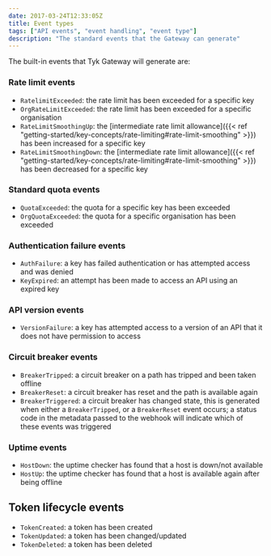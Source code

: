 ```yaml
---
date: 2017-03-24T12:33:05Z
title: Event types
tags: ["API events", "event handling", "event type"]
description: "The standard events that the Gateway can generate"
---
```


The built-in events that Tyk Gateway will generate are:

### Rate limit events

- `RatelimitExceeded`: the rate limit has been exceeded for a specific key
- `OrgRateLimitExceeded`: the rate limit has been exceeded for a specific organisation
- `RateLimitSmoothingUp`: the [intermediate rate limit allowance]({{< ref "getting-started/key-concepts/rate-limiting#rate-limit-smoothing" >}}) has been increased for a specific key
- `RateLimitSmoothingDown`: the [intermediate rate limit allowance]({{< ref "getting-started/key-concepts/rate-limiting#rate-limit-smoothing" >}}) has been decreased for a specific key

### Standard quota events

- `QuotaExceeded`: the quota for a specific key has been exceeded
- `OrgQuotaExceeded`: the quota for a specific organisation has been exceeded

### Authentication failure events

- `AuthFailure`: a key has failed authentication or has attempted access and was denied
- `KeyExpired`: an attempt has been made to access an API using an expired key

### API version events

- `VersionFailure`: a key has attempted access to a version of an API that it does not have permission to access

### Circuit breaker events

- `BreakerTripped`: a circuit breaker on a path has tripped and been taken offline
- `BreakerReset`: a circuit breaker has reset and the path is available again
- `BreakerTriggered`: a circuit breaker has changed state, this is generated when either a `BreakerTripped`, or a `BreakerReset` event occurs; a status code in the metadata passed to the webhook will indicate which of these events was triggered

### Uptime events

- `HostDown`: the uptime checker has found that a host is down/not available
- `HostUp`: the uptime checker has found that a host is available again after being offline

## Token lifecycle events

- `TokenCreated`: a token has been created
- `TokenUpdated`: a token has been changed/updated
- `TokenDeleted`: a token has been deleted
